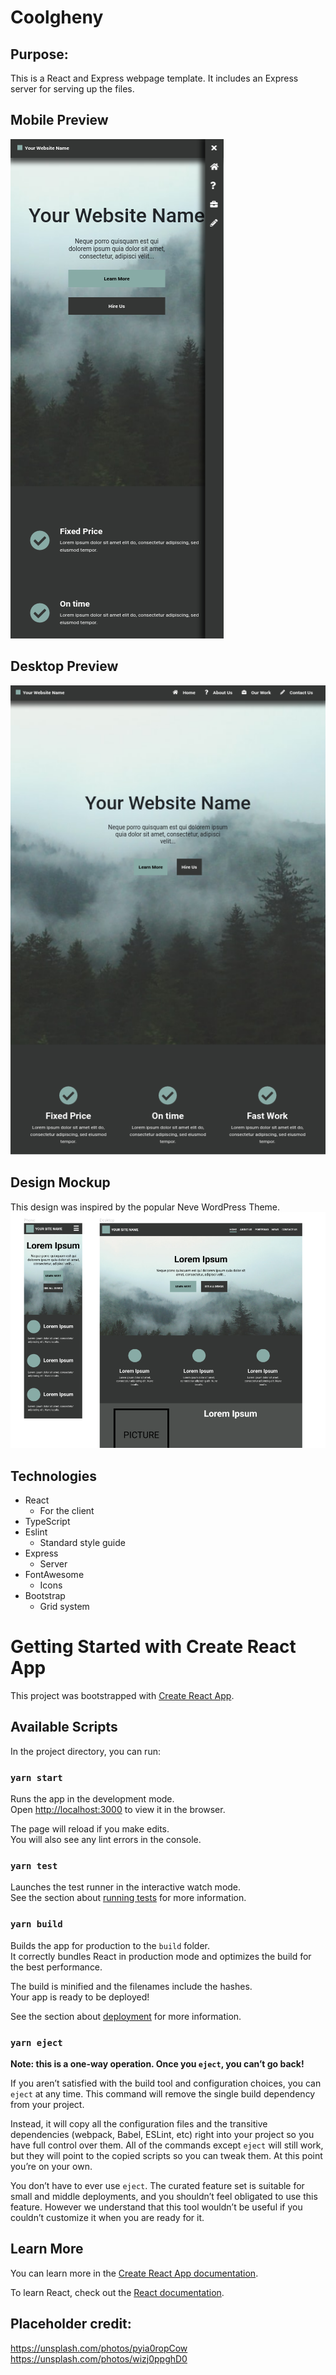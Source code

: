 # Coolgheny
## Purpose:
This is a React and Express webpage template. 
It includes an Express server for serving up the files. 

## Mobile Preview
![Desktop preview of coolgheny](https://github.com/jwnukoski/coolgheny/blob/main/images/desktop_preview.png?raw=true "coolgheny desktop preview")  

## Desktop Preview
![Mobile preview of coolgheny](https://github.com/jwnukoski/coolgheny/blob/main/images/mobile_preview.png?raw=true "coolgheny mobile preview")  

## Design Mockup
This design was inspired by the popular Neve WordPress Theme. 
![Mockup for coolgheny](https://github.com/jwnukoski/coolgheny/blob/main/images/mockup.png?raw=true "coolgheny mockup")


## Technologies
- React
    - For the client
- TypeScript
- Eslint
    - Standard style guide
- Express
    - Server
- FontAwesome
    - Icons
- Bootstrap
    - Grid system

# Getting Started with Create React App

This project was bootstrapped with [Create React App](https://github.com/facebook/create-react-app).

## Available Scripts

In the project directory, you can run:

### `yarn start`

Runs the app in the development mode.\
Open [http://localhost:3000](http://localhost:3000) to view it in the browser.

The page will reload if you make edits.\
You will also see any lint errors in the console.

### `yarn test`

Launches the test runner in the interactive watch mode.\
See the section about [running tests](https://facebook.github.io/create-react-app/docs/running-tests) for more information.

### `yarn build`

Builds the app for production to the `build` folder.\
It correctly bundles React in production mode and optimizes the build for the best performance.

The build is minified and the filenames include the hashes.\
Your app is ready to be deployed!

See the section about [deployment](https://facebook.github.io/create-react-app/docs/deployment) for more information.

### `yarn eject`

**Note: this is a one-way operation. Once you `eject`, you can’t go back!**

If you aren’t satisfied with the build tool and configuration choices, you can `eject` at any time. This command will remove the single build dependency from your project.

Instead, it will copy all the configuration files and the transitive dependencies (webpack, Babel, ESLint, etc) right into your project so you have full control over them. All of the commands except `eject` will still work, but they will point to the copied scripts so you can tweak them. At this point you’re on your own.

You don’t have to ever use `eject`. The curated feature set is suitable for small and middle deployments, and you shouldn’t feel obligated to use this feature. However we understand that this tool wouldn’t be useful if you couldn’t customize it when you are ready for it.

## Learn More

You can learn more in the [Create React App documentation](https://facebook.github.io/create-react-app/docs/getting-started).

To learn React, check out the [React documentation](https://reactjs.org/).


## Placeholder credit:
https://unsplash.com/photos/pyia0ropCow  
https://unsplash.com/photos/wizj0ppghD0  